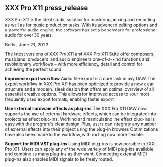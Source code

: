 ## XXX Pro X11 press_release

XXX Pro X11 is the ideal studio solution for mastering, mixing and recording as well as for music production tasks. With its advanced editing options and a powerful audio engine, the software has set a benchmark for professional audio for over 30 years.

Berlin, June 23, 2022

The latest versions of XXX Pro X11 and XXX Pro X11 Suite offer composers, musicians, producers, and audio engineers one-of-a-kind functions and revolutionary workflows – with more efficiency, detail and control for achieving the perfect sound.

**Improved export workflow**
Audio file export is a core task in any DAW. The export workflow in XXX Pro X11 has been optimized to provide a new clear structure and a modern, sleek design that offers an optimal overview of all essential creative options. This allows for improved access to your most frequently used export formats, enabling faster export.

**Use external hardware effects as plug-ins** 
The XXX Pro X11 DAW now supports the use of external hardware effects, which can be integrated into projects as effect plug-ins. Working and manipulating the effect plug-ins is easy with the program's clear design. Plus, users can integrate any number of external effects into their project using the plug-in browser. Optimizations have also been made to the workflow, with routing now more flexible.

**Support for MIDI VST plug-ins**
Using MIDI plug-ins is now possible in XXX Pro X11. Users can apply any of the wide variety of MIDI plug-ins available and combine as many plug-ins as they want. Connecting external MIDI plug-ins also enables MIDI signals to be freely routed.
